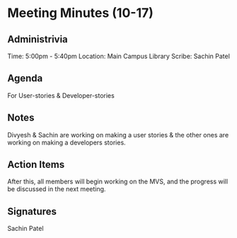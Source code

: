 # Meeting Minutes (10-17)

## Administrivia
Time: 5:00pm - 5:40pm
Location: Main Campus Library
Scribe: Sachin Patel 

## Agenda
For User-stories & Developer-stories

## Notes
Divyesh & Sachin are working on making a user stories & the other ones are working on making a developers stories. 

## Action Items
After this, all members will begin working on the MVS, and the progress will be discussed in the next meeting.

## Signatures
Sachin Patel 

